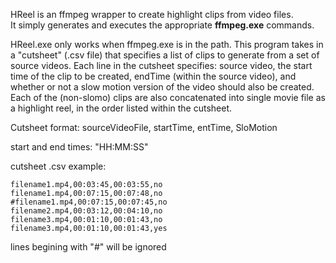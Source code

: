 HReel is an ffmpeg wrapper to create highlight clips from video files.<br /> 
It simply generates and executes the appropriate **ffmpeg.exe** commands.

HReel.exe only works when ffmpeg.exe is in the path. This program takes in a "cutsheet" (.csv file) that specifies a list of clips to generate from a set of source videos. Each line in the cutsheet specifies: source video, the start time of the clip to be created, endTime (within the source video), and whether or not a slow motion version of the video should also be created. Each of the (non-slomo) clips are also concatenated into single movie file as a highlight reel, in the order listed within the cutsheet.

Cutsheet format:
sourceVideoFile, startTime, entTime, SloMotion

start and end times: "HH:MM:SS"

cutsheet .csv example:
```
filename1.mp4,00:03:45,00:03:55,no
filename1.mp4,00:07:15,00:07:48,no
#filename1.mp4,00:07:15,00:07:45,no
filename2.mp4,00:03:12,00:04:10,no
filename3.mp4,00:01:10,00:01:43,no
filename3.mp4,00:01:10,00:01:43,yes
```

lines begining with "#" will be ignored
